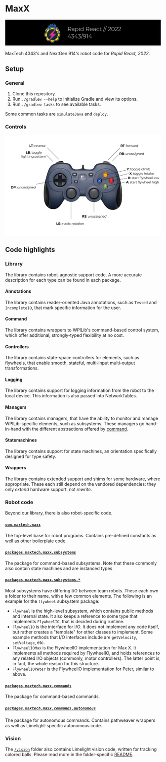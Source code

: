 # MaxX

![Season banner](./assets/banner.png)

MaxTech 4343's and NextGen 914's robot code for *Rapid React, 2022*.

## Setup

### General

 1. Clone this repository.
 2. Run `./gradlew --help` to initialize Gradle and view its options.
 3. Run `./gradlew tasks` to see available tasks.

Some common tasks are `simulateJava` and `deploy`.

### Controls

![Controller bindings](./assets/mappings.png)

## Code highlights

### Library

The library contains robot-agnostic support code. A more accurate description for each type can be found in each package.

#### Annotations

The library contains reader-oriented Java annotations, such as `Tested` and `IncompleteIO`, that mark specific information for the user.

#### Command

The library contains wrappers to WPILib's command-based control system, which offer additional, strongly-typed flexibility at no cost.

#### Controllers

The library contains state-space controllers for elements, such as flywheels, that enable smooth, stateful, multi-input multi-output transformations.

#### Logging

The library contains support for logging information from the robot to the local device. This information is also passed into NetworkTables.

#### Managers

The library contains managers, that have the ability to monitor and manage WPILib-specific elements, such as subsystems. These managers go hand-in-hand with the different abstractions offered by [command](#command).

#### Statemachines

The library contains support for state machines, an orientation specifically designed for type safety.

#### Wrappers

The library contains extended support and shims for some hardware, where appropriate. These each still depend on the vendored dependencies: they only *extend* hardware support, not *rewrite*.

### Robot code

Beyond our library, there is also robot-specific code.

#### [`com.maxtech.maxx`](src/main/java/com/maxtech/maxx)

The top-level base for robot programs. Contains pre-defined constants as well as other boilerplate code.

#### [`packages.maxtech.maxx.subsystems`](https://github.com/frc4343-914/MaxX/blob/master/src/main/java/com/maxtech/maxx/subsystems)

The package for command-based subsystems. Note that these commonly also contain state machines and are instanced types.

#### [`packages.maxtech.maxx.subsystems.*`](https://github.com/frc4343-914/MaxX/blob/master/src/main/java/com/maxtech/maxx/subsystems/flywheel)

Most subsystems have differing I/O between team robots. These each own a folder to their name, with a few common elements. The following is an example for the `flywheel` subsystem package:

 * `Flywheel` is the high-level subsystem, which contains public methods and internal state. It also keeps a reference to some type that implements `FlywheelIO`, that is decided during runtime.
 * `FlywheelIO` is the interface for I/O. It does not implement any code itself, but rather creates a "template" for other classes to implement. Some example methods that I/O interfaces include are `getVelocity`, `setVoltage`, etc.
 * `FlywheelIOMax` is the FlywheelIO implementation for Max X. It implements all methods required by FlywheelIO, and holds references to any related I/O objects (commonly, motor controllers). The latter point is, in fact, the whole reason for this structure.
 * `FlywheelIOPeter` is the FlywheelIO implementation for Peter, similar to above.

#### [`packages.maxtech.maxx.commands`](https://github.com/frc4343-914/MaxX/blob/master/src/main/java/com/maxtech/maxx/commands)

The package for command-based commands.

##### [`packages.maxtech.maxx.commands.autonomous`](https://github.com/frc4343-914/MaxX/blob/master/src/main/java/com/maxtech/maxx/commands/autonomous)

The package for autonomous commands. Contains pathweaver wrappers as well as Limelight-specific autonomous code.

### Vision

The [`/vision`](vision) folder also contains Limelight vision code, written for tracking colored balls. Please read more in the folder-specific [README](vision/README.md).